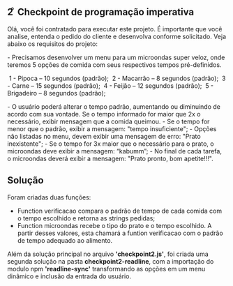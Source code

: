 ## 2 ͦ Checkpoint de programação imperativa

Olá, você foi contratado para executar este projeto. É importante que você analise, entenda o pedido do cliente e desenvolva conforme solicitado. Veja abaixo os requisitos do projeto:

\- Precisamos desenvolver um menu para um microondas super veloz, onde teremos 5 opções de comida com seus respectivos tempos pré-definidos. 

​      1 - Pipoca – 10 segundos (padrão);
​      2 - Macarrão – 8 segundos (padrão);
​      3 - Carne – 15 segundos (padrão);
​      4 - Feijão – 12 segundos (padrão);
​      5 - Brigadeiro – 8 segundos (padrão); 

\- O usuário poderá alterar o tempo padrão, aumentando ou diminuindo de acordo com sua vontade. Se o tempo informado for maior que 2x o necessário, exibir mensagem que a comida queimou.
\- Se o tempo for menor que o padrão, exibir a mensagem: "tempo insuficiente"; 
\- Opções não listadas no menu, devem exibir uma mensagem de erro: "Prato inexistente";
\- Se o tempo for 3x maior que o necessário para o prato, o microondas deve exibir a mensagem: “kabumm”;
\- No final de cada tarefa, o microondas deverá exibir a mensagem: "Prato pronto, bom apetite!!!".



## Solução

Foram criadas duas funções:

- Function verificacao compara o padrão de tempo de cada comida com o tempo escolhido e retorna as strings pedidas;
- Function microondas recebe o tipo do prato e o tempo escolhido. A partir desses valores, esta chamará a funtion verificacao com o padrão de tempo adequado ao alimento.

Além da solução principal no arquivo **'checkpoint2.js'**, foi criada uma segunda solução na pasta **checkpoint2-readline**, com a importação do modulo npm **'readline-sync'** transformando as opções em um menu dinâmico e inclusão da entrada do usuário.

